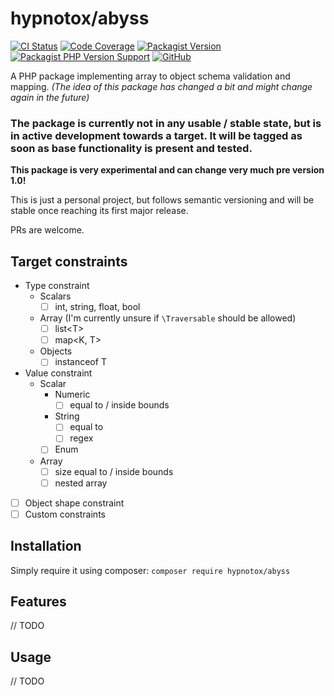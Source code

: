 # hypnotox/abyss

[![CI Status](https://github.com/hypnotox/abyss/actions/workflows/ci.yml/badge.svg)](https://github.com/hypnotox/abyss)
[![Code Coverage](https://codecov.io/gh/hypnotox/abyss/branch/main/graph/badge.svg)](https://codecov.io/gh/hypnotox/abyss)
[![Packagist Version](https://img.shields.io/packagist/v/hypnotox/abyss)](https://packagist.org/packages/hypnotox/abyss)
[![Packagist PHP Version Support](https://img.shields.io/packagist/php-v/hypnotox/abyss)](https://packagist.org/packages/hypnotox/abyss)
[![GitHub](https://img.shields.io/github/license/hypnotox/abyss)](/LICENSE.md)

A PHP package implementing array to object schema validation and mapping. *\(The idea of this package has changed a bit and might change again in the future\)*

### The package is currently not in any usable / stable state, but is in active development towards a target. It will be tagged as soon as base functionality is present and tested.

**This package is very experimental and can change very much pre version 1.0!**

This is just a personal project, but follows semantic versioning and will be stable once reaching its first major release.

PRs are welcome.

## Target constraints

- Type constraint
  - Scalars
    - [ ] int, string, float, bool
  - Array \(I'm currently unsure if `\Traversable` should be allowed\)
    - [ ] list\<T\>
    - [ ] map\<K, T\>
  - Objects
    - [ ] instanceof T
- Value constraint
  - Scalar
    - Numeric
      - [ ] equal to / inside bounds
    - String
      - [ ] equal to
      - [ ] regex
    - [ ] Enum
  - Array
    - [ ] size equal to / inside bounds
    - [ ] nested array
- [ ] Object shape constraint
- [ ] Custom constraints

## Installation

Simply require it using composer: `composer require hypnotox/abyss`

## Features

// TODO

## Usage

// TODO
